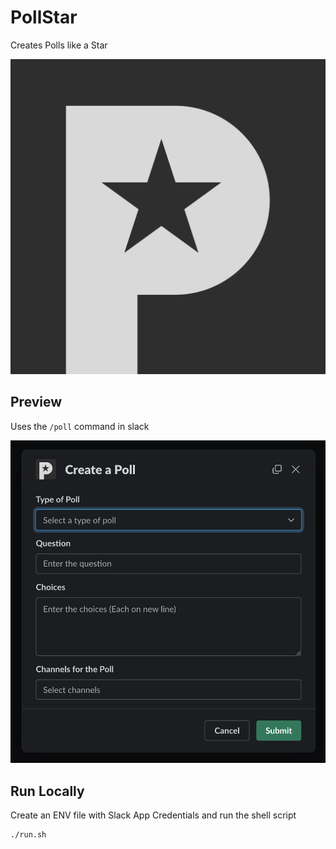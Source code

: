 # PollStar

Creates Polls like a Star

![Logo](./assets/Logo.svg)

## Preview

Uses the `/poll` command in slack

![Preview](./assets/Preview.png)

## Run Locally

Create an ENV file with Slack App Credentials and run the shell script

```
./run.sh
```
